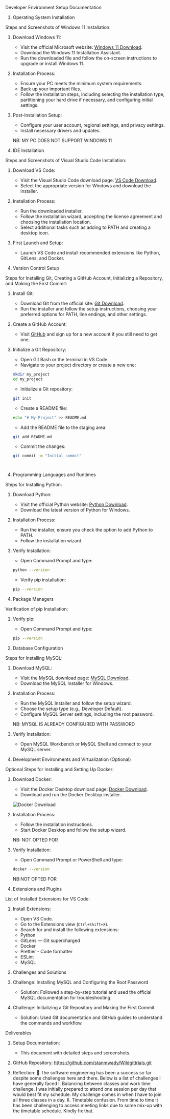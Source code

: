 
 Developer Environment Setup Documentation

 1. Operating System Installation

Steps and Screenshots of Windows 11 Installation:

1. Download Windows 11:
   - Visit the official Microsoft website: [Windows 11 Download](https://www.microsoft.com/software-download/windows11).
   - Download the Windows 11 Installation Assistant.
   - Run the downloaded file and follow the on-screen instructions to upgrade or install Windows 11.
 

2. Installation Process:
   - Ensure your PC meets the minimum system requirements.
   - Back up your important files.
   - Follow the installation steps, including selecting the installation type, partitioning your hard drive if necessary, and configuring initial settings.

    

3. Post-Installation Setup:
   - Configure your user account, regional settings, and privacy settings.
   - Install necessary drivers and updates.

   NB: MY PC DOES NOT SUPPORT WINDOWS 11

 



2. IDE Installation

Steps and Screenshots of Visual Studio Code Installation:

1. Download VS Code:
   - Visit the Visual Studio Code download page: [VS Code Download](https://code.visualstudio.com/Download).
   - Select the appropriate version for Windows and download the installer.

    


2. Installation Process:
   - Run the downloaded installer.
   - Follow the installation wizard, accepting the license agreement and choosing the installation location.
   - Select additional tasks such as adding to PATH and creating a desktop icon.

    

3. First Launch and Setup:
   - Launch VS Code and install recommended extensions like Python, GitLens, and Docker.

    

 







3. Version Control Setup

Steps for Installing Git, Creating a GitHub Account, Initializing a Repository, and Making the First Commit:

1. Install Git:
   - Download Git from the official site: [Git Download](https://git-scm.com/downloads).
   - Run the installer and follow the setup instructions, choosing your preferred options for PATH, line endings, and other settings.

    



2. Create a GitHub Account:
   - Visit [GitHub](https://github.com) and sign up for a new account if you still need to get one.

    

3. Initialize a Git Repository:
   - Open Git Bash or the terminal in VS Code.
   - Navigate to your project directory or create a new one:
 	```bash
 	mkdir my_project
 	cd my_project
 	```
   - Initialize a Git repository:
 	```bash
 	git init
 	```
   - Create a README file:
 	```bash
 	echo "# My Project" >> README.md
 	```
   - Add the README file to the staging area:
 	```bash
 	git add README.md
 	```
   - Commit the changes:
 	```bash
 	git commit -m "Initial commit"
    



4. Programming Languages and Runtimes

Steps for Installing Python:

1. Download Python:
   - Visit the official Python website: [Python Download](https://www.python.org/downloads/).
   - Download the latest version of Python for Windows.

   
2. Installation Process:
   - Run the installer, ensure you check the option to add Python to PATH.
   - Follow the installation wizard.
 

   

3. Verify Installation:
   - Open Command Prompt and type:
 	```bash
 	python --version
 	```
   - Verify pip installation:
 	```bash
 	pip --version
 	```

    

5. Package Managers

Verification of pip Installation:

1. Verify pip:
   - Open Command Prompt and type:
 	```bash
 	pip --version
 	```

    

6. Database Configuration

Steps for Installing MySQL:

1. Download MySQL:
   - Visit the MySQL download page: [MySQL Download](https://dev.mysql.com/downloads/windows/installer/5.7.html).
   - Download the MySQL Installer for Windows.
 
2. Installation Process:
   - Run the MySQL Installer and follow the setup wizard.
   - Choose the setup type (e.g., Developer Default).
   - Configure MySQL Server settings, including the root password.

   NB: MYSQL IS ALREADY CONFIGURED WITH PASSWORD

3. Verify Installation:
   - Open MySQL Workbench or MySQL Shell and connect to your MySQL server.

   

7. Development Environments and Virtualization (Optional)

Optional Steps for Installing and Setting Up Docker:

1. Download Docker:
   - Visit the Docker Desktop download page: [Docker Download](https://www.docker.com/products/docker-desktop).
   - Download and run the Docker Desktop installer.

   ![Docker Download](images/docker-download.png)

2. Installation Process:
   - Follow the installation instructions.
   - Start Docker Desktop and follow the setup wizard.

   NB: NOT OPTED FOR

3. Verify Installation:
   - Open Command Prompt or PowerShell and type:
 	```bash
 	docker --version
 	```

   NB:NOT OPTED FOR



8. Extensions and Plugins

List of Installed Extensions for VS Code:

1. Install Extensions:
   - Open VS Code.
   - Go to the Extensions view (`Ctrl+Shift+X`).
   - Search for and install the following extensions:
 	- Python
 	- GitLens — Git supercharged
 	- Docker
 	- Prettier - Code formatter
 	- ESLint
 	- MySQL

   
9. Challenges and Solutions

1. Challenge: Installing MySQL and Configuring the Root Password
   - Solution: Followed a step-by-step tutorial and used the official MySQL documentation for troubleshooting.

2. Challenge: Initializing a Git Repository and Making the First Commit
   - Solution: Used Git documentation and GitHub guides to understand the commands and workflow.





Deliverables

1. Setup Documentation:
   - This document with detailed steps and screenshots.

2. GitHub Repository:  https://github.com/stanmwady/Wildgittrials.git 
3. Reflection:
	The software engineering has been a success so far despite some challenges here and there. Below is a list of challenges I have generally faced
I.	Balancing between classes and work time challenge. I was initially prepared to attend one session per day that would best fit my schedule. My challenge comes in when I have to join all three classes in a day.
II.	Timetable confusion. From time to time it has been challenging to access meeting links due to some mix-up with the timetable schedule. Kindly fix that.
